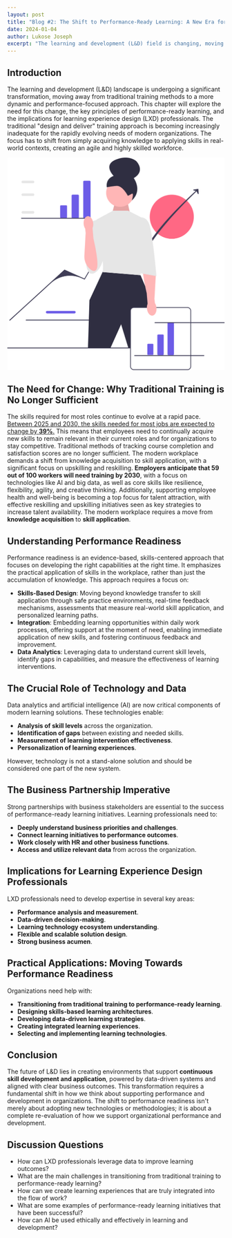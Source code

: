 ```yaml
---
layout: post
title: "Blog #2: The Shift to Performance-Ready Learning: A New Era for Learning and Development"
date: 2024-01-04
author: Lukose Joseph
excerpt: "The learning and development (L&D) field is changing, moving away from traditional training to a performance-focused approach. This shift is necessary because the skills needed for most jobs changed by 41% between 2015 and 2024..."
---
```


## Introduction
The learning and development (L&D) landscape is undergoing a significant transformation, moving away from traditional training methods to a more dynamic and performance-focused approach. This chapter will explore the need for this change, the key principles of performance-ready learning, and the implications for learning experience design (LXD) professionals. The traditional "design and deliver" training approach is becoming increasingly inadequate for the rapidly evolving needs of modern organizations. The focus has to shift from simply acquiring knowledge to applying skills in real-world contexts, creating an agile and highly skilled workforce.

![Performance-Ready Illustration](/images/illustrations/performance-ready.svg)

## The Need for Change: Why Traditional Training is No Longer Sufficient
The skills required for most roles continue to evolve at a rapid pace. [Between 2025 and 2030, the skills needed for most jobs are expected to change by **39%**.](https://reports.weforum.org/docs/WEF_Future_of_Jobs_Report_2025.pdf) This means that employees need to continually acquire new skills to remain relevant in their current roles and for organizations to stay competitive. Traditional methods of tracking course completion and satisfaction scores are no longer sufficient. The modern workplace demands a shift from knowledge acquisition to skill application, with a significant focus on upskilling and reskilling. **Employers anticipate that 59 out of 100 workers will need training by 2030**, with a focus on technologies like AI and big data, as well as core skills like resilience, flexibility, agility, and creative thinking. Additionally, supporting employee health and well-being is becoming a top focus for talent attraction, with effective reskilling and upskilling initiatives seen as key strategies to increase talent availability. The modern workplace requires a move from **knowledge acquisition** to **skill application**.

## Understanding Performance Readiness
Performance readiness is an evidence-based, skills-centered approach that focuses on developing the right capabilities at the right time. It emphasizes the practical application of skills in the workplace, rather than just the accumulation of knowledge. This approach requires a focus on:

- **Skills-Based Design**: Moving beyond knowledge transfer to skill application through safe practice environments, real-time feedback mechanisms, assessments that measure real-world skill application, and personalized learning paths.
- **Integration**: Embedding learning opportunities within daily work processes, offering support at the moment of need, enabling immediate application of new skills, and fostering continuous feedback and improvement.
- **Data Analytics**: Leveraging data to understand current skill levels, identify gaps in capabilities, and measure the effectiveness of learning interventions.

## The Crucial Role of Technology and Data
Data analytics and artificial intelligence (AI) are now critical components of modern learning solutions. These technologies enable:

- **Analysis of skill levels** across the organization.
- **Identification of gaps** between existing and needed skills.
- **Measurement of learning intervention effectiveness**.
- **Personalization of learning experiences**.

However, technology is not a stand-alone solution and should be considered one part of the new system.

## The Business Partnership Imperative
Strong partnerships with business stakeholders are essential to the success of performance-ready learning initiatives. Learning professionals need to:

- **Deeply understand business priorities and challenges**.
- **Connect learning initiatives to performance outcomes**.
- **Work closely with HR and other business functions**.
- **Access and utilize relevant data** from across the organization.

## Implications for Learning Experience Design Professionals
LXD professionals need to develop expertise in several key areas:

- **Performance analysis and measurement**.
- **Data-driven decision-making**.
- **Learning technology ecosystem understanding**.
- **Flexible and scalable solution design**.
- **Strong business acumen**.

## Practical Applications: Moving Towards Performance Readiness
Organizations need help with:

- **Transitioning from traditional training to performance-ready learning**.
- **Designing skills-based learning architectures**.
- **Developing data-driven learning strategies**.
- **Creating integrated learning experiences**.
- **Selecting and implementing learning technologies**.

## Conclusion
The future of L&D lies in creating environments that support **continuous skill development and application**, powered by data-driven systems and aligned with clear business outcomes. This transformation requires a fundamental shift in how we think about supporting performance and development in organizations. The shift to performance readiness isn't merely about adopting new technologies or methodologies; it is about a complete re-evaluation of how we support organizational performance and development.

## Discussion Questions
- How can LXD professionals leverage data to improve learning outcomes?
- What are the main challenges in transitioning from traditional training to performance-ready learning?
- How can we create learning experiences that are truly integrated into the flow of work?
- What are some examples of performance-ready learning initiatives that have been successful?
- How can AI be used ethically and effectively in learning and development?